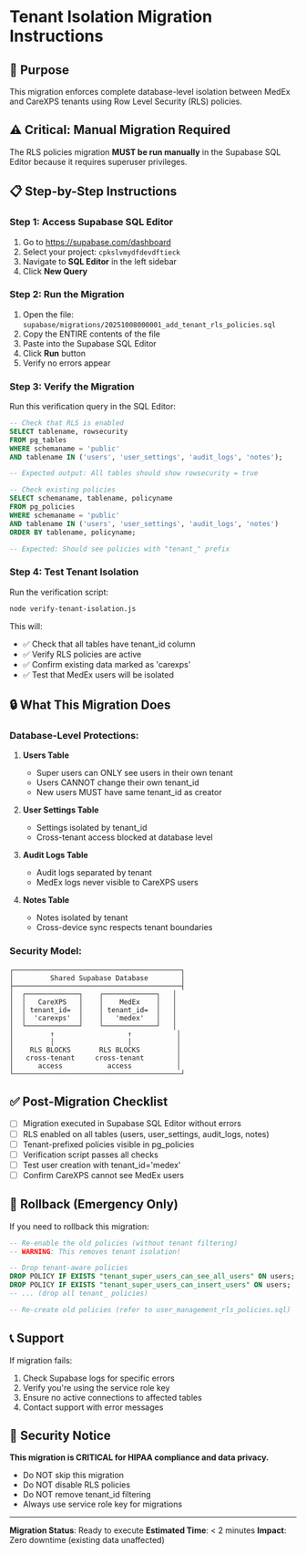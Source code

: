 # Tenant Isolation Migration Instructions

## 🎯 Purpose
This migration enforces complete database-level isolation between MedEx and CareXPS tenants using Row Level Security (RLS) policies.

## ⚠️ Critical: Manual Migration Required

The RLS policies migration **MUST be run manually** in the Supabase SQL Editor because it requires superuser privileges.

## 📋 Step-by-Step Instructions

### Step 1: Access Supabase SQL Editor
1. Go to https://supabase.com/dashboard
2. Select your project: `cpkslvmydfdevdftieck`
3. Navigate to **SQL Editor** in the left sidebar
4. Click **New Query**

### Step 2: Run the Migration
1. Open the file: `supabase/migrations/20251008000001_add_tenant_rls_policies.sql`
2. Copy the ENTIRE contents of the file
3. Paste into the Supabase SQL Editor
4. Click **Run** button
5. Verify no errors appear

### Step 3: Verify the Migration

Run this verification query in the SQL Editor:

```sql
-- Check that RLS is enabled
SELECT tablename, rowsecurity
FROM pg_tables
WHERE schemaname = 'public'
AND tablename IN ('users', 'user_settings', 'audit_logs', 'notes');

-- Expected output: All tables should show rowsecurity = true

-- Check existing policies
SELECT schemaname, tablename, policyname
FROM pg_policies
WHERE schemaname = 'public'
AND tablename IN ('users', 'user_settings', 'audit_logs', 'notes')
ORDER BY tablename, policyname;

-- Expected: Should see policies with "tenant_" prefix
```

### Step 4: Test Tenant Isolation

Run the verification script:

```bash
node verify-tenant-isolation.js
```

This will:
- ✅ Check that all tables have tenant_id column
- ✅ Verify RLS policies are active
- ✅ Confirm existing data marked as 'carexps'
- ✅ Test that MedEx users will be isolated

## 🔒 What This Migration Does

### Database-Level Protections:
1. **Users Table**
   - Super users can ONLY see users in their own tenant
   - Users CANNOT change their own tenant_id
   - New users MUST have same tenant_id as creator

2. **User Settings Table**
   - Settings isolated by tenant_id
   - Cross-tenant access blocked at database level

3. **Audit Logs Table**
   - Audit logs separated by tenant
   - MedEx logs never visible to CareXPS users

4. **Notes Table**
   - Notes isolated by tenant
   - Cross-device sync respects tenant boundaries

### Security Model:
```
┌─────────────────────────────────────────┐
│         Shared Supabase Database        │
├─────────────────────────────────────────┤
│  ┌─────────────┐    ┌─────────────┐   │
│  │   CareXPS   │    │    MedEx    │   │
│  │ tenant_id=  │    │ tenant_id=  │   │
│  │  'carexps'  │    │   'medex'   │   │
│  └─────────────┘    └─────────────┘   │
│         ↑                  ↑           │
│         │                  │           │
│    RLS BLOCKS       RLS BLOCKS         │
│   cross-tenant     cross-tenant        │
│      access           access           │
└─────────────────────────────────────────┘
```

## ✅ Post-Migration Checklist

- [ ] Migration executed in Supabase SQL Editor without errors
- [ ] RLS enabled on all tables (users, user_settings, audit_logs, notes)
- [ ] Tenant-prefixed policies visible in pg_policies
- [ ] Verification script passes all checks
- [ ] Test user creation with tenant_id='medex'
- [ ] Confirm CareXPS cannot see MedEx users

## 🚨 Rollback (Emergency Only)

If you need to rollback this migration:

```sql
-- Re-enable the old policies (without tenant filtering)
-- WARNING: This removes tenant isolation!

-- Drop tenant-aware policies
DROP POLICY IF EXISTS "tenant_super_users_can_see_all_users" ON users;
DROP POLICY IF EXISTS "tenant_super_users_can_insert_users" ON users;
-- ... (drop all tenant_ policies)

-- Re-create old policies (refer to user_management_rls_policies.sql)
```

## 📞 Support

If migration fails:
1. Check Supabase logs for specific errors
2. Verify you're using the service role key
3. Ensure no active connections to affected tables
4. Contact support with error messages

## 🔐 Security Notice

**This migration is CRITICAL for HIPAA compliance and data privacy.**

- Do NOT skip this migration
- Do NOT disable RLS policies
- Do NOT remove tenant_id filtering
- Always use service role key for migrations

---

**Migration Status**: Ready to execute
**Estimated Time**: < 2 minutes
**Impact**: Zero downtime (existing data unaffected)

